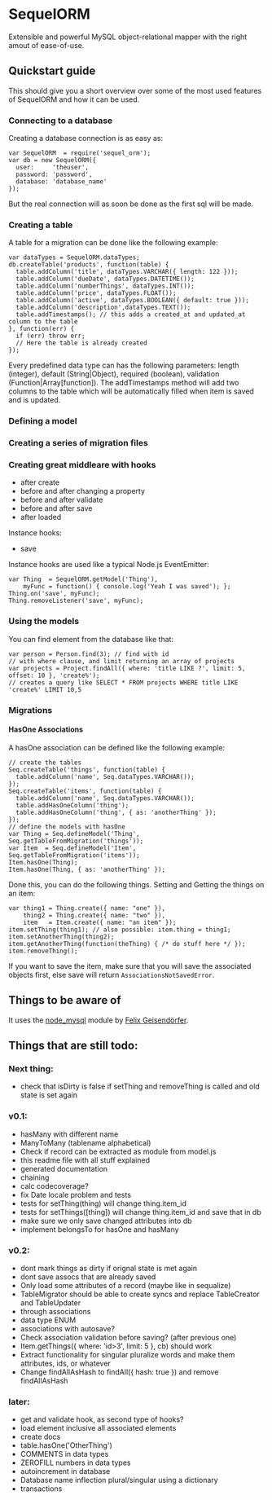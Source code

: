 # SequelORM

Extensible and powerful MySQL object-relational mapper with the right amout of ease-of-use.

## Quickstart guide
This should give you a short overview over some of the most used features of SequelORM and how it can be used.

### Connecting to a database
Creating a database connection is as easy as:

    var SequelORM  = require('sequel_orm');
    var db = new SequelORM({
      user:     'theuser',
      password: 'password',
      database: 'database_name'
    });

But the real connection will as soon be done as the first sql will be made.

### Creating a table
A table for a migration can be done like the following example:

    var dataTypes = SequelORM.dataTypes;
    db.createTable('products', function(table) {
      table.addColumn('title', dataTypes.VARCHAR({ length: 122 }));
      table.addColumn('dueDate', dataTypes.DATETIME());
      table.addColumn('numberThings', dataTypes.INT());
      table.addColumn('price', dataTypes.FLOAT());
      table.addColumn('active', dataTypes.BOOLEAN({ default: true }));
      table.addColumn('description',dataTypes.TEXT());
      table.addTimestamps(); // this adds a created_at and updated_at column to the table
    }, function(err) {
      if (err) throw err;
      // Here the table is already created
    });

Every predefined data type can has the following parameters: length (integer), default (String|Object), required (boolean), validation (Function|Array[function]).
The addTimestamps method will add two columns to the table which will be automatically filled when item is saved and is updated.

### Defining a model

### Creating a series of migration files

### Creating great middleare with hooks
- after create
- before and after changing a property
- before and after validate
- before and after save
- after loaded

Instance hooks:
- save

Instance hooks are used like a typical Node.js EventEmitter:

    var Thing  = SequelORM.getModel('Thing'),
        myFunc = function() { console.log('Yeah I was saved'); };
    Thing.on('save', myFunc);
    Thing.removeListener('save', myFunc);

### Using the models

You can find element from the database like that:

    var person = Person.find(3); // find with id
    // with where clause, and limit returning an array of projects
    var projects = Project.findAll({ where: 'title LIKE ?', limit: 5, offset: 10 }, 'create%');
    // creates a query like SELECT * FROM projects WHERE title LIKE 'create%' LIMIT 10,5

### Migrations

#### HasOne Associations
A hasOne association can be defined like the following example:

    // create the tables
    Seq.createTable('things', function(table) {
      table.addColumn('name', Seq.dataTypes.VARCHAR());
    });
    Seq.createTable('items', function(table) {
      table.addColumn('name', Seq.dataTypes.VARCHAR());
      table.addHasOneColumn('thing');
      table.addHasOneColumn('thing', { as: 'anotherThing' });
    });
    // define the models with hasOne
    var Thing = Seq.defineModel('Thing', Seq.getTableFromMigration('things'));
    var Item  = Seq.defineModel('Item', Seq.getTableFromMigration('items'));
    Item.hasOne(Thing);
    Item.hasOne(Thing, { as: 'anotherThing' });

Done this, you can do the following things. Setting and Getting the things on an item:

    var thing1 = Thing.create({ name: "one" }),
        thing2 = Thing.create({ name: "two" }),
        item   = Item.create({ name: "an item" });
    item.setThing(thing1); // also possible: item.thing = thing1;
    item.setAnotherThing(thing2);
    item.getAnotherThing(function(theThing) { /* do stuff here */ });
    item.removeThing();

If you want to save the item, make sure that you will save the associated objects first, else save will return `AssociationsNotSavedError`.


## Things to be aware of
It uses the [node_mysql](https://github.com/felixge/node-mysql) module by [Felix Geisendörfer](https://github.com/felixge).

## Things that are still todo:

### Next thing:
- check that isDirty is false if setThing and removeThing is called and old state is set again

### v0.1:
- hasMany with different name
- ManyToMany (tablename alphabetical)
- Check if record can be extracted as module from model.js
- this readme file with all stuff explained
- generated documentation
- chaining
- calc codecoverage?
- fix Date locale problem and tests
- tests for setThing(thing) will change thing.item_id
- tests for setThings([thing]) will change thing.item_id and save that in db
- make sure we only save changed attributes into db
- implement belongsTo for hasOne and hasMany

### v0.2:
- dont mark things as dirty if orignal state is met again
- dont save assocs that are already saved
- Only load some attributes of a record (maybe like in sequalize)
- TableMigrator should be able to create syncs and replace TableCreator and TableUpdater
- through associations
- data type ENUM
- associations with autosave?
- Check association validation before saving? (after previous one)
- Item.getThings({ where: 'id>3', limit: 5 }, cb) should work
- Extract functionality for singular pluralize words and make them attributes, ids, or whatever
- Change findAllAsHash to findAll({ hash: true }) and remove findAllAsHash

### later:
- get and validate hook, as second type of hooks?
- load element inclusive all associated elements
- create docs
- table.hasOne('OtherThing')
- COMMENTS in data types
- ZEROFILL numbers in data types
- autoincrement in database
- Database name inflection plural/singular using a dictionary
- transactions